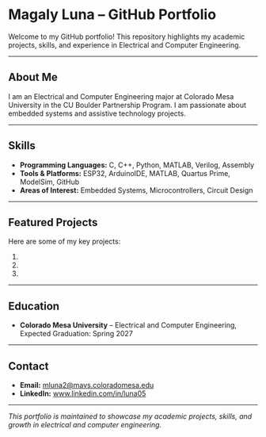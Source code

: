 # Magaly Luna – GitHub Portfolio

Welcome to my GitHub portfolio! This repository highlights my academic projects, skills, and experience in Electrical and Computer Engineering.

---

## About Me
I am an Electrical and Computer Engineering major at Colorado Mesa University in the CU Boulder Partnership Program. I am passionate about embedded systems and assistive technology projects. 

---

## Skills
- **Programming Languages:** C, C++, Python, MATLAB, Verilog, Assembly  
- **Tools & Platforms:** ESP32, ArduinoIDE, MATLAB, Quartus Prime, ModelSim, GitHub  
- **Areas of Interest:** Embedded Systems, Microcontrollers, Circuit Design  

---

## Featured Projects
Here are some of my key projects:

1. 

2. 

3.

---

## Education
- **Colorado Mesa University** – Electrical and Computer Engineering, Expected Graduation: Spring 2027  

---

## Contact
- **Email:** mluna2@mavs.coloradomesa.edu
- **LinkedIn:**  www.linkedin.com/in/luna05
  

---

*This portfolio is maintained to showcase my academic projects, skills, and growth in electrical and computer engineering.*
